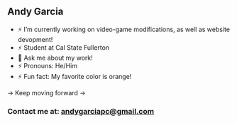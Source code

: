 ## Andy Garcia
- ⚡ I’m currently working on video-game modifications, as well as website devopment!
- ⚡ Student at Cal State Fullerton
- 💬 Ask me about my work!
- ⚡ Pronouns: He/Him
- ⚡ Fun fact: My favorite color is orange!


-> Keep moving forward ->


### Contact me at: andygarciapc@gmail.com
